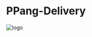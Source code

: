 # PPang-Delivery

![logo](https://github.com/PPang-Delivery/PPang-Delivery/blob/main/PPangDelivery/PPangDelivery/_PPang.png?raw=true)

